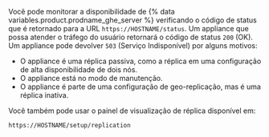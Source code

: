 Você pode monitorar a disponibilidade de {% data variables.product.prodname_ghe_server %} verificando o código de status que é retornado para a URL `https://HOSTNAME/status`. Um appliance que possa atender o tráfego do usuário retornará o código de status `200` (OK). Um appliance pode devolver `503` (Serviço Indisponível) por alguns motivos:
 - O appliance é uma réplica passiva, como a réplica em uma configuração de alta disponibilidade de dois nós.
 - O appliance está no modo de manutenção.
 - O appliance é parte de uma configuração de geo-replicação, mas é uma réplica inativa.

Você também pode usar o painel de visualização de réplica disponível em:

`https://HOSTNAME/setup/replication`
